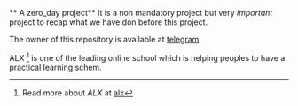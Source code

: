 
** A zero_day project**
It is a non mandatory project but very *important* project to recap what we have don before this project.




The owner of this repository is available at [telegram](https://t.me/tikursew "Neway")

ALX [^1] is one of the leading online school which is helping peoples to have a practical learning schem.

[^1]: Read more about *ALX* at [alx](https://www.alxafrica.com/)

